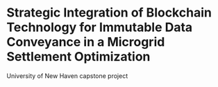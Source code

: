 # Strategic Integration of Blockchain Technology for Immutable Data Conveyance in a Microgrid Settlement Optimization
University of New Haven capstone project
